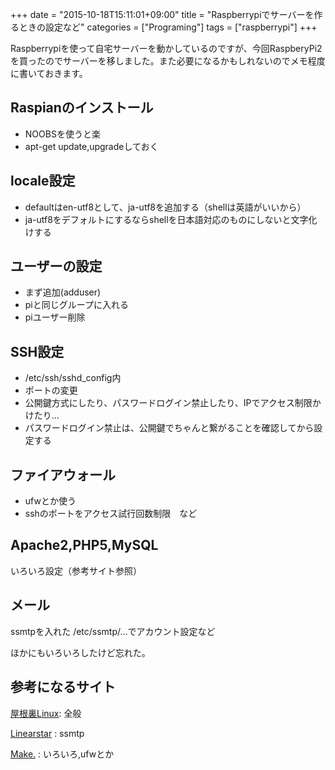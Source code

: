 +++
date = "2015-10-18T15:11:01+09:00"
title = "Raspberrypiでサーバーを作るときの設定など"
categories = ["Programing"]
tags = ["raspberrypi"]
+++


Raspberrypiを使って自宅サーバーを動かしているのですが、今回RaspberyPi2を買ったのでサーバーを移しました。また必要になるかもしれないのでメモ程度に書いておきます。

<!--more-->

## Raspianのインストール

* NOOBSを使うと楽
* apt-get update,upgradeしておく

## locale設定

* defaultはen-utf8として、ja-utf8を追加する（shellは英語がいいから）
* ja-utf8をデフォルトにするならshellを日本語対応のものにしないと文字化けする

## ユーザーの設定
* まず追加(adduser)
* piと同じグループに入れる
* piユーザー削除

## SSH設定
* /etc/ssh/sshd_config内
* ポートの変更
* 公開鍵方式にしたり、パスワードログイン禁止したり、IPでアクセス制限かけたり...
* パスワードログイン禁止は、公開鍵でちゃんと繋がることを確認してから設定する

## ファイアウォール
* ufwとか使う
* sshのポートをアクセス試行回数制限　など

## Apache2,PHP5,MySQL
  いろいろ設定（参考サイト参照）

## メール
  ssmtpを入れた
  /etc/ssmtp/…でアカウント設定など

ほかにもいろいろしたけど忘れた。

## 参考になるサイト

[屋根裏Linux](http://wings2fly.jp/yaneura/category/raspberry%20pi/): 全般

[Linearstar](http://log.star.glasscore.net) : ssmtp

[Make.](http://make.bcde.jp) : いろいろ,ufwとか